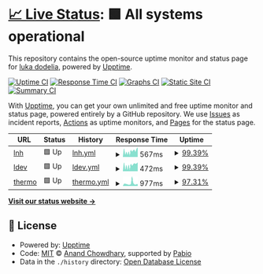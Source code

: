 # [📈 Live Status](https://lukasa1993.github.io/upptime): <!--live status--> **🟩 All systems operational**

This repository contains the open-source uptime monitor and status page for [luka dodelia](https://resume.ldev.cloud/), powered by [Upptime](https://github.com/upptime/upptime).

[![Uptime CI](https://github.com/lukasa1993/upptime/workflows/Uptime%20CI/badge.svg)](https://github.com/lukasa1993/upptime/actions?query=workflow%3A%22Uptime+CI%22)
[![Response Time CI](https://github.com/lukasa1993/upptime/workflows/Response%20Time%20CI/badge.svg)](https://github.com/lukasa1993/upptime/actions?query=workflow%3A%22Response+Time+CI%22)
[![Graphs CI](https://github.com/lukasa1993/upptime/workflows/Graphs%20CI/badge.svg)](https://github.com/lukasa1993/upptime/actions?query=workflow%3A%22Graphs+CI%22)
[![Static Site CI](https://github.com/lukasa1993/upptime/workflows/Static%20Site%20CI/badge.svg)](https://github.com/lukasa1993/upptime/actions?query=workflow%3A%22Static+Site+CI%22)
[![Summary CI](https://github.com/lukasa1993/upptime/workflows/Summary%20CI/badge.svg)](https://github.com/lukasa1993/upptime/actions?query=workflow%3A%22Summary+CI%22)

With [Upptime](https://upptime.js.org), you can get your own unlimited and free uptime monitor and status page, powered entirely by a GitHub repository. We use [Issues](https://github.com/lukasa1993/upptime/issues) as incident reports, [Actions](https://github.com/lukasa1993/upptime/actions) as uptime monitors, and [Pages](https://lukasa1993.github.io/upptime) for the status page.

<!--start: status pages-->
<!-- This summary is generated by Upptime (https://github.com/upptime/upptime) -->
<!-- Do not edit this manually, your changes will be overwritten -->
<!-- prettier-ignore -->
| URL | Status | History | Response Time | Uptime |
| --- | ------ | ------- | ------------- | ------ |
| <img alt="" src="https://icons.duckduckgo.com/ip3/lnh.ge.ico" height="13"> [lnh](https://lnh.ge) | 🟩 Up | [lnh.yml](https://github.com/lukasa1993/upptime/commits/HEAD/history/lnh.yml) | <details><summary><img alt="Response time graph" src="./graphs/lnh/response-time-week.png" height="20"> 567ms</summary><br><a href="https://status.lnh.ge/history/lnh"><img alt="Response time 850" src="https://img.shields.io/endpoint?url=https%3A%2F%2Fraw.githubusercontent.com%2Flukasa1993%2Fupptime%2FHEAD%2Fapi%2Flnh%2Fresponse-time.json"></a><br><a href="https://status.lnh.ge/history/lnh"><img alt="24-hour response time 964" src="https://img.shields.io/endpoint?url=https%3A%2F%2Fraw.githubusercontent.com%2Flukasa1993%2Fupptime%2FHEAD%2Fapi%2Flnh%2Fresponse-time-day.json"></a><br><a href="https://status.lnh.ge/history/lnh"><img alt="7-day response time 567" src="https://img.shields.io/endpoint?url=https%3A%2F%2Fraw.githubusercontent.com%2Flukasa1993%2Fupptime%2FHEAD%2Fapi%2Flnh%2Fresponse-time-week.json"></a><br><a href="https://status.lnh.ge/history/lnh"><img alt="30-day response time 656" src="https://img.shields.io/endpoint?url=https%3A%2F%2Fraw.githubusercontent.com%2Flukasa1993%2Fupptime%2FHEAD%2Fapi%2Flnh%2Fresponse-time-month.json"></a><br><a href="https://status.lnh.ge/history/lnh"><img alt="1-year response time 850" src="https://img.shields.io/endpoint?url=https%3A%2F%2Fraw.githubusercontent.com%2Flukasa1993%2Fupptime%2FHEAD%2Fapi%2Flnh%2Fresponse-time-year.json"></a></details> | <details><summary><a href="https://status.lnh.ge/history/lnh">99.39%</a></summary><a href="https://status.lnh.ge/history/lnh"><img alt="All-time uptime 98.98%" src="https://img.shields.io/endpoint?url=https%3A%2F%2Fraw.githubusercontent.com%2Flukasa1993%2Fupptime%2FHEAD%2Fapi%2Flnh%2Fuptime.json"></a><br><a href="https://status.lnh.ge/history/lnh"><img alt="24-hour uptime 100.00%" src="https://img.shields.io/endpoint?url=https%3A%2F%2Fraw.githubusercontent.com%2Flukasa1993%2Fupptime%2FHEAD%2Fapi%2Flnh%2Fuptime-day.json"></a><br><a href="https://status.lnh.ge/history/lnh"><img alt="7-day uptime 99.39%" src="https://img.shields.io/endpoint?url=https%3A%2F%2Fraw.githubusercontent.com%2Flukasa1993%2Fupptime%2FHEAD%2Fapi%2Flnh%2Fuptime-week.json"></a><br><a href="https://status.lnh.ge/history/lnh"><img alt="30-day uptime 99.57%" src="https://img.shields.io/endpoint?url=https%3A%2F%2Fraw.githubusercontent.com%2Flukasa1993%2Fupptime%2FHEAD%2Fapi%2Flnh%2Fuptime-month.json"></a><br><a href="https://status.lnh.ge/history/lnh"><img alt="1-year uptime 98.98%" src="https://img.shields.io/endpoint?url=https%3A%2F%2Fraw.githubusercontent.com%2Flukasa1993%2Fupptime%2FHEAD%2Fapi%2Flnh%2Fuptime-year.json"></a></details>
| <img alt="" src="https://icons.duckduckgo.com/ip3/up.ldev.cloud.ico" height="13"> [ldev](https://up.ldev.cloud) | 🟩 Up | [ldev.yml](https://github.com/lukasa1993/upptime/commits/HEAD/history/ldev.yml) | <details><summary><img alt="Response time graph" src="./graphs/ldev/response-time-week.png" height="20"> 472ms</summary><br><a href="https://status.lnh.ge/history/ldev"><img alt="Response time 599" src="https://img.shields.io/endpoint?url=https%3A%2F%2Fraw.githubusercontent.com%2Flukasa1993%2Fupptime%2FHEAD%2Fapi%2Fldev%2Fresponse-time.json"></a><br><a href="https://status.lnh.ge/history/ldev"><img alt="24-hour response time 706" src="https://img.shields.io/endpoint?url=https%3A%2F%2Fraw.githubusercontent.com%2Flukasa1993%2Fupptime%2FHEAD%2Fapi%2Fldev%2Fresponse-time-day.json"></a><br><a href="https://status.lnh.ge/history/ldev"><img alt="7-day response time 472" src="https://img.shields.io/endpoint?url=https%3A%2F%2Fraw.githubusercontent.com%2Flukasa1993%2Fupptime%2FHEAD%2Fapi%2Fldev%2Fresponse-time-week.json"></a><br><a href="https://status.lnh.ge/history/ldev"><img alt="30-day response time 530" src="https://img.shields.io/endpoint?url=https%3A%2F%2Fraw.githubusercontent.com%2Flukasa1993%2Fupptime%2FHEAD%2Fapi%2Fldev%2Fresponse-time-month.json"></a><br><a href="https://status.lnh.ge/history/ldev"><img alt="1-year response time 599" src="https://img.shields.io/endpoint?url=https%3A%2F%2Fraw.githubusercontent.com%2Flukasa1993%2Fupptime%2FHEAD%2Fapi%2Fldev%2Fresponse-time-year.json"></a></details> | <details><summary><a href="https://status.lnh.ge/history/ldev">99.39%</a></summary><a href="https://status.lnh.ge/history/ldev"><img alt="All-time uptime 98.98%" src="https://img.shields.io/endpoint?url=https%3A%2F%2Fraw.githubusercontent.com%2Flukasa1993%2Fupptime%2FHEAD%2Fapi%2Fldev%2Fuptime.json"></a><br><a href="https://status.lnh.ge/history/ldev"><img alt="24-hour uptime 100.00%" src="https://img.shields.io/endpoint?url=https%3A%2F%2Fraw.githubusercontent.com%2Flukasa1993%2Fupptime%2FHEAD%2Fapi%2Fldev%2Fuptime-day.json"></a><br><a href="https://status.lnh.ge/history/ldev"><img alt="7-day uptime 99.39%" src="https://img.shields.io/endpoint?url=https%3A%2F%2Fraw.githubusercontent.com%2Flukasa1993%2Fupptime%2FHEAD%2Fapi%2Fldev%2Fuptime-week.json"></a><br><a href="https://status.lnh.ge/history/ldev"><img alt="30-day uptime 99.57%" src="https://img.shields.io/endpoint?url=https%3A%2F%2Fraw.githubusercontent.com%2Flukasa1993%2Fupptime%2FHEAD%2Fapi%2Fldev%2Fuptime-month.json"></a><br><a href="https://status.lnh.ge/history/ldev"><img alt="1-year uptime 98.98%" src="https://img.shields.io/endpoint?url=https%3A%2F%2Fraw.githubusercontent.com%2Flukasa1993%2Fupptime%2FHEAD%2Fapi%2Fldev%2Fuptime-year.json"></a></details>
| <img alt="" src="https://icons.duckduckgo.com/ip3/thermo.lnh.ge.ico" height="13"> [thermo](https://thermo.lnh.ge/api) | 🟩 Up | [thermo.yml](https://github.com/lukasa1993/upptime/commits/HEAD/history/thermo.yml) | <details><summary><img alt="Response time graph" src="./graphs/thermo/response-time-week.png" height="20"> 977ms</summary><br><a href="https://status.lnh.ge/history/thermo"><img alt="Response time 796" src="https://img.shields.io/endpoint?url=https%3A%2F%2Fraw.githubusercontent.com%2Flukasa1993%2Fupptime%2FHEAD%2Fapi%2Fthermo%2Fresponse-time.json"></a><br><a href="https://status.lnh.ge/history/thermo"><img alt="24-hour response time 706" src="https://img.shields.io/endpoint?url=https%3A%2F%2Fraw.githubusercontent.com%2Flukasa1993%2Fupptime%2FHEAD%2Fapi%2Fthermo%2Fresponse-time-day.json"></a><br><a href="https://status.lnh.ge/history/thermo"><img alt="7-day response time 977" src="https://img.shields.io/endpoint?url=https%3A%2F%2Fraw.githubusercontent.com%2Flukasa1993%2Fupptime%2FHEAD%2Fapi%2Fthermo%2Fresponse-time-week.json"></a><br><a href="https://status.lnh.ge/history/thermo"><img alt="30-day response time 796" src="https://img.shields.io/endpoint?url=https%3A%2F%2Fraw.githubusercontent.com%2Flukasa1993%2Fupptime%2FHEAD%2Fapi%2Fthermo%2Fresponse-time-month.json"></a><br><a href="https://status.lnh.ge/history/thermo"><img alt="1-year response time 796" src="https://img.shields.io/endpoint?url=https%3A%2F%2Fraw.githubusercontent.com%2Flukasa1993%2Fupptime%2FHEAD%2Fapi%2Fthermo%2Fresponse-time-year.json"></a></details> | <details><summary><a href="https://status.lnh.ge/history/thermo">97.31%</a></summary><a href="https://status.lnh.ge/history/thermo"><img alt="All-time uptime 98.85%" src="https://img.shields.io/endpoint?url=https%3A%2F%2Fraw.githubusercontent.com%2Flukasa1993%2Fupptime%2FHEAD%2Fapi%2Fthermo%2Fuptime.json"></a><br><a href="https://status.lnh.ge/history/thermo"><img alt="24-hour uptime 100.00%" src="https://img.shields.io/endpoint?url=https%3A%2F%2Fraw.githubusercontent.com%2Flukasa1993%2Fupptime%2FHEAD%2Fapi%2Fthermo%2Fuptime-day.json"></a><br><a href="https://status.lnh.ge/history/thermo"><img alt="7-day uptime 97.31%" src="https://img.shields.io/endpoint?url=https%3A%2F%2Fraw.githubusercontent.com%2Flukasa1993%2Fupptime%2FHEAD%2Fapi%2Fthermo%2Fuptime-week.json"></a><br><a href="https://status.lnh.ge/history/thermo"><img alt="30-day uptime 98.85%" src="https://img.shields.io/endpoint?url=https%3A%2F%2Fraw.githubusercontent.com%2Flukasa1993%2Fupptime%2FHEAD%2Fapi%2Fthermo%2Fuptime-month.json"></a><br><a href="https://status.lnh.ge/history/thermo"><img alt="1-year uptime 98.85%" src="https://img.shields.io/endpoint?url=https%3A%2F%2Fraw.githubusercontent.com%2Flukasa1993%2Fupptime%2FHEAD%2Fapi%2Fthermo%2Fuptime-year.json"></a></details>

<!--end: status pages-->

[**Visit our status website →**](https://lukasa1993.github.io/upptime)

## 📄 License

- Powered by: [Upptime](https://github.com/upptime/upptime)
- Code: [MIT](./LICENSE) © [Anand Chowdhary](https://anandchowdhary.com), supported by [Pabio](https://pabio.com)
- Data in the `./history` directory: [Open Database License](https://opendatacommons.org/licenses/odbl/1-0/)
